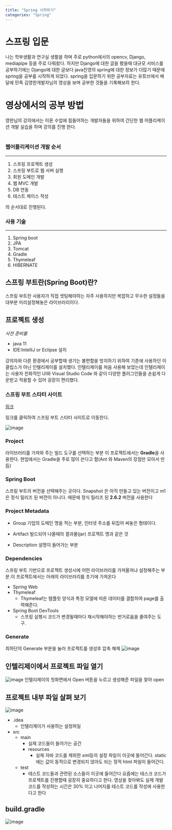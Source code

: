 ```yaml
---
title: "Spring 시작하기"
categories: "Spring"
---
```


# 스프링 입문
나는 학부생활과 연구실 생활을 하며 주로 python에서의 opencv, Django, mediapipe 등을 주로 다뤄왔다. 하지만 Django에 대한 글을 봤을때 대규모 서비스를 공부하기에는 Django에 대한 글보다 java진영의 spring에 대한 정보가 더많기 때문에 spring을 공부를 시작하게 되었다. spring을 입문하기 위한 공부자료는 유튜브에서 배달에 민족 김영한개발자님의 영상을 보며 공부한 것들을 기록해보려 한다.

# 영상에서의 공부 방법
영한님의 강의에서는 이론 수업에 힘들어하는 개발자들을 위하여 간단한 웹 어플리케이션 개발 실습을 하며 강의를 진행 한다. 
<br>
<br>

### 웹어플리케이션 개발 순서
---
<ol>
    <li>스프링 프로젝트 생성</li>
    <li>스프링 부트로 웹 서버 실행</li>
    <li>회원 도메인 개발</li>
    <li>웹 MVC 개발</li>
    <li>DB 연동 </li>
    <li>테스트 케이스 작성</li>
</ol>
의 순서대로 진행된다.
<br>
  
### 사용 기술
---
<ol>
    <li>Spring boot</li>
    <li>JPA</li>
    <li>Tomcat</li>
    <li>Gradle</li>
    <li>Thymeleaf</li>
    <li>HIBERNATE</li>
</ol>



## 스프링 부트란(Spring Boot)란?
스프링 부트란 사용자가 직접 셋팅해야하는 자주 사용하지만 복잡하고 무수한 설정들을 대부분 미리설정해놓은 라이브러리이다.


## 프로젝트 생성
*사전 준비물*
* java 11
* IDE:IntelliJ or Eclipse 설치 

강의자와 다른 환경에서 공부할때 생기는 불편함을 방지하기 위하여 기존에 사용하던 이클립스가 아닌 인텔리제이를 설치했다. 인텔리제이를 처음 사용해 보았는데 인텔리제이는 사용자 친화적인 UI와 Visual Studio Code 와 같이 다양한 플러그인들을 손쉽게 다운받고 적용할 수 있어 굉장히 편리했다.

### 스프링 부트 스타터 사이트
[링크](https://start.spring.io/)

링크를 클릭하여 스프링 부트 스타터 사이트로 이동한다.

![image](/assets/images/spring/spring_starter.png)

### Project
라이브러리를 가져와 주는 빌드 도구를 선택하는 부분 이 프로젝트에서는 **Gradle**을 사용한다. 현업에서는 Gradle을 주로 많이 쓴다고 함(Ant 와 Maven의 장점만 모아서 만듬)
### Spring Boot 
스프링 부트의 버전을 선택해주는 곳이다. Snapshot 은 아직 만들고 있는 버전이고 m1은 정식 릴리즈 된 버전이 아니다. 때문에 정식 릴리즈 된 **2.6.2** 버전을 사용한다

### Project Metadata
* Group
기업의 도메인 명을 적는 부분, 인터넷 주소를 뒤집어 써놓은 형태이다.

* Artifact
빌드되어 나올때의 결과물(jar) 프로젝트 명과 같은 것
* Description
설명이 들어가는 부분

### Dependencies
 스프링 부트 기반으로 프로젝트 생성시에 어떤 라이브러리를 가져올꺼냐 설정해주는 부분.이 프로젝트에서는 아래의 라이브러리를 초기에 가져온다
* Spring Web
* Thymeleaf
	* Thymeleaf는  템플릿 양식과 특정 모델에 따른 데이터를 결합하여 page를 출력해준다. 
* Spring Boot DevTools 
	* 스프링 실행시 코드가 변경될때마다 재시작해야하는 번거로움을 줄여주는 도구.



### Generate
최하단의 Generate 부분을 눌러 프로젝트를 생성후 압축 해제
![image](/assets/images/spring/generate.png)


## 인텔리제이에서 프로젝트 파일 열기
![image](/assets/images/spring/open_project.png)
인텔리제이의 첫화면에서 Open 버튼을 누르고 생성해준 파일을 찾아 open


## 프로젝트 내부 파일 살펴 보기
![image](/assets/images/spring/project_in.png)
* .idea 
	* 인텔리제이가 사용하는 설정파일
* src
	* main
		* 실제 코드들이 들어가는 공간
		* resources
			*  실제 자바 코드를 제외한 xml등의 설정 파일이 이곳에 들어간다. static에는 값이 동적으로 변경되지 않아도 되는 정적 html 파일이 들어간다.
	* test
		* 테스트 코드들과 관련된 소스들이 이곳에 들어간다 요즘에는 테스크 코드가 프로젝트를 진행할때 굉장히 중요하다고 한다. 영상을 찾아봐도 실제 개발코드를 작성하는 시간은 30% 이고 나머지를 테스트 코드를 작성에 사용한다고 한다


## build.gradle
![image](/assets/images/spring/build_gradle.png)




